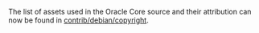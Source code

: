The list of assets used in the Oracle Core source and their attribution can now be found in [contrib/debian/copyright](../contrib/debian/copyright).
